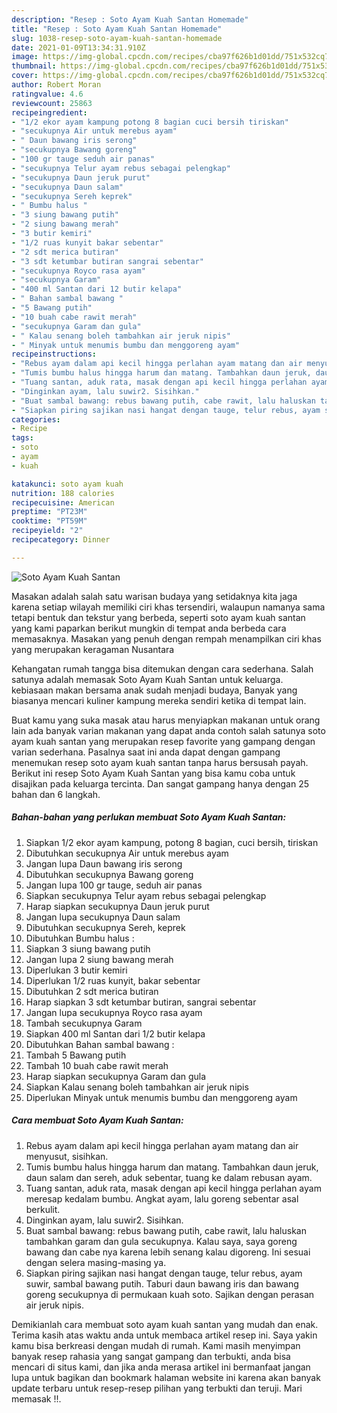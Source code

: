 ```yaml
---
description: "Resep : Soto Ayam Kuah Santan Homemade"
title: "Resep : Soto Ayam Kuah Santan Homemade"
slug: 1038-resep-soto-ayam-kuah-santan-homemade
date: 2021-01-09T13:34:31.910Z
image: https://img-global.cpcdn.com/recipes/cba97f626b1d01dd/751x532cq70/soto-ayam-kuah-santan-foto-resep-utama.jpg
thumbnail: https://img-global.cpcdn.com/recipes/cba97f626b1d01dd/751x532cq70/soto-ayam-kuah-santan-foto-resep-utama.jpg
cover: https://img-global.cpcdn.com/recipes/cba97f626b1d01dd/751x532cq70/soto-ayam-kuah-santan-foto-resep-utama.jpg
author: Robert Moran
ratingvalue: 4.6
reviewcount: 25863
recipeingredient:
- "1/2 ekor ayam kampung potong 8 bagian cuci bersih tiriskan"
- "secukupnya Air untuk merebus ayam"
- " Daun bawang iris serong"
- "secukupnya Bawang goreng"
- "100 gr tauge seduh air panas"
- "secukupnya Telur ayam rebus sebagai pelengkap"
- "secukupnya Daun jeruk purut"
- "secukupnya Daun salam"
- "secukupnya Sereh keprek"
- " Bumbu halus "
- "3 siung bawang putih"
- "2 siung bawang merah"
- "3 butir kemiri"
- "1/2 ruas kunyit bakar sebentar"
- "2 sdt merica butiran"
- "3 sdt ketumbar butiran sangrai sebentar"
- "secukupnya Royco rasa ayam"
- "secukupnya Garam"
- "400 ml Santan dari 12 butir kelapa"
- " Bahan sambal bawang "
- "5 Bawang putih"
- "10 buah cabe rawit merah"
- "secukupnya Garam dan gula"
- " Kalau senang boleh tambahkan air jeruk nipis"
- " Minyak untuk menumis bumbu dan menggoreng ayam"
recipeinstructions:
- "Rebus ayam dalam api kecil hingga perlahan ayam matang dan air menyusut, sisihkan."
- "Tumis bumbu halus hingga harum dan matang. Tambahkan daun jeruk, daun salam dan sereh, aduk sebentar, tuang ke dalam rebusan ayam."
- "Tuang santan, aduk rata, masak dengan api kecil hingga perlahan ayam meresap kedalam bumbu. Angkat ayam, lalu goreng sebentar asal berkulit."
- "Dinginkan ayam, lalu suwir2. Sisihkan."
- "Buat sambal bawang: rebus bawang putih, cabe rawit, lalu haluskan tambahkan garam dan gula secukupnya. Kalau saya, saya goreng bawang dan cabe nya karena lebih senang kalau digoreng. Ini sesuai dengan selera masing-masing ya."
- "Siapkan piring sajikan nasi hangat dengan tauge, telur rebus, ayam suwir, sambal bawang putih. Taburi daun bawang iris dan bawang goreng secukupnya di permukaan kuah soto. Sajikan dengan perasan air jeruk nipis."
categories:
- Recipe
tags:
- soto
- ayam
- kuah

katakunci: soto ayam kuah 
nutrition: 188 calories
recipecuisine: American
preptime: "PT23M"
cooktime: "PT59M"
recipeyield: "2"
recipecategory: Dinner

---
```



![Soto Ayam Kuah Santan](https://img-global.cpcdn.com/recipes/cba97f626b1d01dd/751x532cq70/soto-ayam-kuah-santan-foto-resep-utama.jpg)

Masakan adalah salah satu warisan budaya yang setidaknya kita jaga karena setiap wilayah memiliki ciri khas tersendiri, walaupun namanya sama tetapi bentuk dan tekstur yang berbeda, seperti soto ayam kuah santan yang kami paparkan berikut mungkin di tempat anda berbeda cara memasaknya. Masakan yang penuh dengan rempah menampilkan ciri khas yang merupakan keragaman Nusantara



Kehangatan rumah tangga bisa ditemukan dengan cara sederhana. Salah satunya adalah memasak Soto Ayam Kuah Santan untuk keluarga. kebiasaan makan bersama anak sudah menjadi budaya, Banyak yang biasanya mencari kuliner kampung mereka sendiri ketika di tempat lain.

Buat kamu yang suka masak atau harus menyiapkan makanan untuk orang lain ada banyak varian makanan yang dapat anda contoh salah satunya soto ayam kuah santan yang merupakan resep favorite yang gampang dengan varian sederhana. Pasalnya saat ini anda dapat dengan gampang menemukan resep soto ayam kuah santan tanpa harus bersusah payah.
Berikut ini resep Soto Ayam Kuah Santan yang bisa kamu coba untuk disajikan pada keluarga tercinta. Dan sangat gampang hanya dengan 25 bahan dan 6 langkah.


<!--inarticleads1-->

##### Bahan-bahan yang perlukan membuat Soto Ayam Kuah Santan:

1. Siapkan 1/2 ekor ayam kampung, potong 8 bagian, cuci bersih, tiriskan
1. Dibutuhkan secukupnya Air untuk merebus ayam
1. Jangan lupa  Daun bawang iris serong
1. Dibutuhkan secukupnya Bawang goreng
1. Jangan lupa 100 gr tauge, seduh air panas
1. Siapkan secukupnya Telur ayam rebus sebagai pelengkap
1. Harap siapkan secukupnya Daun jeruk purut
1. Jangan lupa secukupnya Daun salam
1. Dibutuhkan secukupnya Sereh, keprek
1. Dibutuhkan  Bumbu halus :
1. Siapkan 3 siung bawang putih
1. Jangan lupa 2 siung bawang merah
1. Diperlukan 3 butir kemiri
1. Diperlukan 1/2 ruas kunyit, bakar sebentar
1. Dibutuhkan 2 sdt merica butiran
1. Harap siapkan 3 sdt ketumbar butiran, sangrai sebentar
1. Jangan lupa secukupnya Royco rasa ayam
1. Tambah secukupnya Garam
1. Siapkan 400 ml Santan dari 1/2 butir kelapa
1. Dibutuhkan  Bahan sambal bawang :
1. Tambah 5 Bawang putih
1. Tambah 10 buah cabe rawit merah
1. Harap siapkan secukupnya Garam dan gula
1. Siapkan  Kalau senang boleh tambahkan air jeruk nipis
1. Diperlukan  Minyak untuk menumis bumbu dan menggoreng ayam




<!--inarticleads2-->

##### Cara membuat  Soto Ayam Kuah Santan:

1. Rebus ayam dalam api kecil hingga perlahan ayam matang dan air menyusut, sisihkan.
1. Tumis bumbu halus hingga harum dan matang. Tambahkan daun jeruk, daun salam dan sereh, aduk sebentar, tuang ke dalam rebusan ayam.
1. Tuang santan, aduk rata, masak dengan api kecil hingga perlahan ayam meresap kedalam bumbu. Angkat ayam, lalu goreng sebentar asal berkulit.
1. Dinginkan ayam, lalu suwir2. Sisihkan.
1. Buat sambal bawang: rebus bawang putih, cabe rawit, lalu haluskan tambahkan garam dan gula secukupnya. Kalau saya, saya goreng bawang dan cabe nya karena lebih senang kalau digoreng. Ini sesuai dengan selera masing-masing ya.
1. Siapkan piring sajikan nasi hangat dengan tauge, telur rebus, ayam suwir, sambal bawang putih. Taburi daun bawang iris dan bawang goreng secukupnya di permukaan kuah soto. Sajikan dengan perasan air jeruk nipis.




Demikianlah cara membuat soto ayam kuah santan yang mudah dan enak. Terima kasih atas waktu anda untuk membaca artikel resep ini. Saya yakin kamu bisa berkreasi dengan mudah di rumah. Kami masih menyimpan banyak resep rahasia yang sangat gampang dan terbukti, anda bisa mencari di situs kami, dan jika anda merasa artikel ini bermanfaat jangan lupa untuk bagikan dan bookmark halaman website ini karena akan banyak update terbaru untuk resep-resep pilihan yang terbukti dan teruji. Mari memasak !!. 
